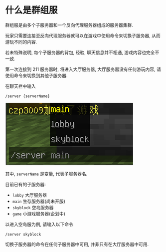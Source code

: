 # 什么是群组服

群组服是由多个子服务器和一个反向代理服务器组成的服务器集群.

玩家只需要连接至反向代理服务器就可以在游戏中使用命令来切换子服务器, 从而游玩不同的内容.

若未特殊说明, 每个子服务器的背包, 经验, 聊天信息并不相通, 游戏内容也完全不一致.

第一次连接到 211 服务器时, 将进入大厅服务器, 大厅服务器没有任何游玩内容, 请使用命令来切换到其他子服务器.

在聊天栏中输入

```
/server {serverName}
```

![](<../.gitbook/assets/image (22).png>)

其中, `serverName` 是变量, 代表子服务器名.

目前已有的子服务器:

* `lobby` 大厅服务器
* `main` 生存服务器(尚未开服)
* `skyblock` 空岛服务器
* `game` 小游戏服务器(企划中)

以进入空岛服为例, 请输入以下命令

```
/server skyblock
```

切换子服务器的命令在任何子服务器中可用, 并非只有在大厅服务器中可用.
